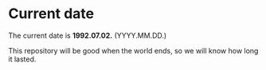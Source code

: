 # Current date

The current date is **1992.07.02.** (YYYY.MM.DD.)

This repository will be good when the world ends, so we will know how long it lasted.